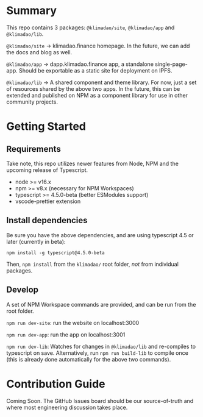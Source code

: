 # Summary
This repo contains 3 packages: `@klimadao/site`, `@klimadao/app` and `@klimadao/lib`.

`@klimadao/site` -> klimadao.finance homepage. In the future, we can add the docs and blog as well.

`@klimadao/app` -> dapp.klimadao.finance app, a standalone single-page-app. Should be exportable as a static site for deployment on IPFS.

`@klimadao/lib` -> A shared component and theme library. For now, just a set of resources shared by the above two apps. In the future, this can be extended and published on NPM as a component library for use in other community projects.

# Getting Started
## Requirements
Take note, this repo utilizes newer features from Node, NPM and the upcoming release of Typescript.

- node >= v16.x
- npm >= v8.x (necessary for NPM Workspaces)
- typescript >= 4.5.0-beta (better ESModules support)
- vscode-prettier extension

## Install dependencies
Be sure you have the above dependencies, and are using typescript 4.5 or later (currently in beta):

`npm install -g typescript@4.5.0-beta`

Then, `npm install` from the `klimadao/` root folder, *not* from individual packages.

## Develop
A set of NPM Workspace commands are provided, and can be run from the root folder.

`npm run dev-site`: run the website on localhost:3000

`npm run dev-app`: run the app on localhost:3001

`npm run dev-lib`: Watches for changes in `@klimadao/lib` and re-compiles to typescript on save. Alternatively, run `npm run build-lib` to compile once (this is already done automatically for the above two commands).

# Contribution Guide
Coming Soon.
The GitHub Issues board should be our source-of-truth and where most engineering discussion takes place.

